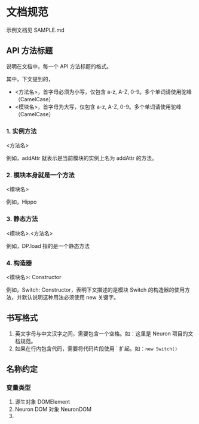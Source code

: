 文档规范
====

示例文档见 SAMPLE.md

API 方法标题
----

说明在文档中，每一个 API 方法标题的格式。

其中，下文提到的，

 - <方法名>，首字母必须为小写，仅包含 a-z, A-Z, 0-9。多个单词请使用驼峰（CamelCase）
 - <模块名>，首字母为大写，仅包含 a-z, A-Z, 0-9。多个单词请使用驼峰（CamelCase）

### 1. 实例方法

<方法名>

例如，addAttr 就表示是当前模块的实例上名为 addAttr 的方法。

### 2. 模块本身就是一个方法

<模块名>

例如，Hippo

### 3. 静态方法

<模块名>.<方法名>

例如，DP.load 指的是一个静态方法

### 4. 构造器

<模块名>: Constructor

例如，Switch: Constructor，表明下文描述的是模块 Switch 的构造器的使用方法，并默认说明这种用法必须使用 new 关键字。


书写格式
----
1. 英文字母与中文汉字之间，需要包含一个空格。如：这里是 Neuron 项目的文档规范。
2. 如果在行内包含代码，需要将代码片段使用 \` 扩起。如：`new Switch()`


名称约定
----
### 变量类型

1. 源生对象 DOMElement
2. Neuron DOM 对象 NeuronDOM
3. 



